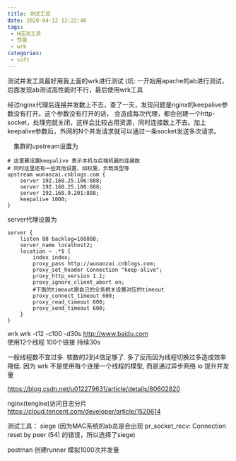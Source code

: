 ```yaml
---
title: 测试工具
date: 2020-04-12 12:22:46
tags:
 - H压测工具
 - 性能
 - wrk
categories:
 - soft
---
```

测试并发工具最好用我上面的wrk进行测试 (坑: 一开始用apache的ab进行测试，后面发现ab测试高性能时不行，最后使用wrk工具

经过nginx代理后连接并发数上不去，查了一天，发现问题是nginx的keepalive参数没有打开。这个参数没有打开的话， 会造成每次代理，都会创建一个http-socket，处理完就关闭，这样会比较占用资源，同时连接数上不去。加上keepalive参数后，外网的N个并发请求就可以通过一条socket发送多次请求。


　集群的upstream设置为
```
# 这里要设置keepalive 表示本机与后端机器的连接数
# 同时这里还有一些其他设置，如权重，负载类型等
upstream wunaozai.cnblogs.com {
    server 192.168.25.106:888;
    server 192.168.25.100:888;
    server 192.168.9.201:888;
    keepalive 1000;
}
```

server代理设置为
```
server {
    listen 88 backlog=168888;
    server_name localhost2;
    location ~ .*$ {
        index index;
        proxy_pass http://wunaozai.cnblogs.com;
        proxy_set_header Connection "keep-alive";
        proxy_http_version 1.1;
        proxy_ignore_client_abort on;
        #下面的timeout跟自己的业务相关设置对应的timeout
        proxy_connect_timeout 600;
        proxy_read_timeout 600;
        proxy_send_timeout 600;
    }
}
```

wrk
wrk -t12 -c100 -d30s http://www.baidu.com  
使用12个线程
100个链接
持续30s

一般线程数不宜过多. 核数的2到4倍足够了. 多了反而因为线程切换过多造成效率降低. 因为 wrk 不是使用每个连接一个线程的模型, 而是通过异步网络 io 提升并发量

https://blog.csdn.net/u012279631/article/details/80602820



nginx(tengine)访问日志分片
https://cloud.tencent.com/developer/article/1520614


测试工具： siege (因为MAC系统的ab总是会出现 pr_socket_recv: Connection reset by peer (54) 的错误，所以选择了siege)

postman 创建runner 模拟1000次并发量